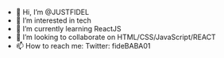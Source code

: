 - 👋 Hi, I’m @JUSTFIDEL
- 👀 I’m interested in tech
- 🌱 I’m currently learning ReactJS
- 💞️ I’m looking to collaborate on HTML/CSS/JavaScript/REACT
- 📫 How to reach me: Twitter: fideBABA01

<!---
JUSTFIDEL/JUSTFIDEL is a ✨ special ✨ repository because its `README.md` (this file) appears on your GitHub profile.
You can click the Preview link to take a look at your changes.
--->
